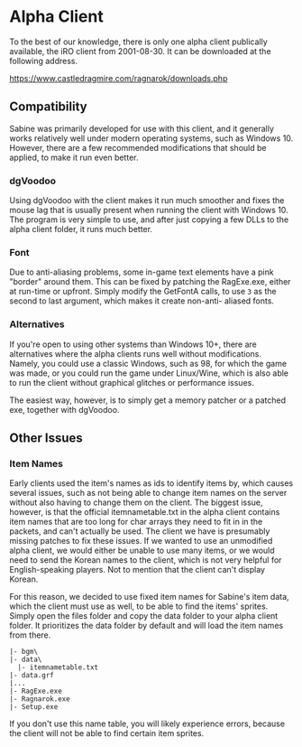 Alpha Client
=============================================================================

To the best of our knowledge, there is only one alpha client publically
available, the iRO client from 2001-08-30. It can be downloaded at the
following address.

https://www.castledragmire.com/ragnarok/downloads.php

Compatibility
-----------------------------------------------------------------------------

Sabine was primarily developed for use with this client, and it generally
works relatively well under modern operating systems, such as Windows 10.
However, there are a few recommended modifications that should be applied,
to make it run even better.

### dgVoodoo

Using dgVoodoo with the client makes it run much smoother and fixes the
mouse lag that is usually present when running the client with Windows 10.
The program is very simple to use, and after just copying a few DLLs to
the alpha client folder, it runs much better.

### Font

Due to anti-aliasing problems, some in-game text elements have a pink
"border" around them. This can be fixed by patching the RagExe.exe,
either at run-time or upfront. Simply modify the GetFontA calls, to
use `3` as the second to last argument, which makes it create non-anti-
aliased fonts.

### Alternatives

If you're open to using other systems than Windows 10+, there are
alternatives where the alpha clients runs well without modifications.
Namely, you could use a classic Windows, such as 98, for which the
game was made, or you could run the game under Linux/Wine, which is
also able to run the client without graphical glitches or performance
issues.

The easiest way, however, is to simply get a memory patcher or a
patched exe, together with dgVoodoo.

Other Issues
-----------------------------------------------------------------------------

### Item Names

Early clients used the item's names as ids to identify items by, which
causes several issues, such as not being able to change item names on
the server without also having to change them on the client. The biggest
issue, however, is that the official itemnametable.txt in the alpha
client contains item names that are too long for char arrays they need
to fit in in the packets, and can't actually be used. The client we have
is presumably missing patches to fix these issues. If we wanted to use
an unmodified alpha client, we would either be unable to use many items,
or we would need to send the Korean names to the client, which is not
very helpful for English-speaking players. Not to mention that the
client can't display Korean.

For this reason, we decided to use fixed item names for Sabine's item
data, which the client must use as well, to be able to find the items'
sprites. Simply open the files folder and copy the data folder to your
alpha client folder. It prioritizes the data folder by default and
will load the item names from there.

```
|- bgm\
|- data\
  |- itemnametable.txt
|- data.grf
|...
|- RagExe.exe
|- Ragnarok.exe
|- Setup.exe
```

If you don't use this name table, you will likely experience errors,
because the client will not be able to find certain item sprites.
